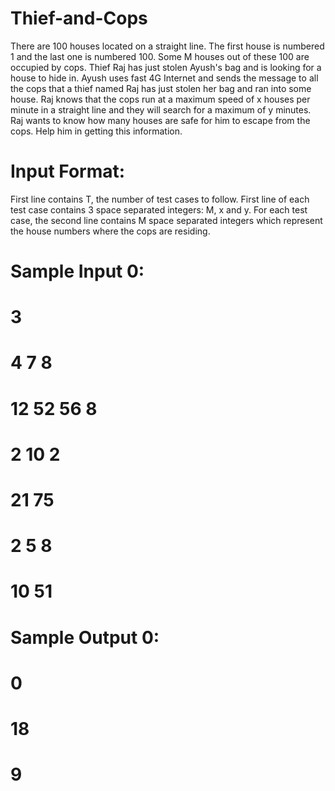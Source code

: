 # Thief-and-Cops
There are 100 houses located on a straight line. The first house is numbered 1 and the last one is numbered 100. Some M houses out of these 100 are occupied by cops. Thief Raj has just stolen Ayush's bag and is looking for a house to hide in. Ayush uses fast 4G Internet and sends the message to all the cops that a thief named Raj has just stolen her bag and ran into some house.
Raj knows that the cops run at a maximum speed of x houses per minute in a straight line and they will search for a maximum of y minutes. Raj wants to know how many houses are safe for him to escape from the cops. Help him in getting this information.
# 
# Input Format:
First line contains T, the number of test cases to follow.
First line of each test case contains 3 space separated integers: M, x and y.
For each test case, the second line contains M space separated integers which represent the house numbers where the cops are residing.
#
#
# Sample Input 0:
# 3
# 4 7 8
# 12 52 56 8
# 2 10 2
# 21 75
# 2 5 8
# 10 51
#
#
# Sample Output 0:
# 0
# 18
# 9


